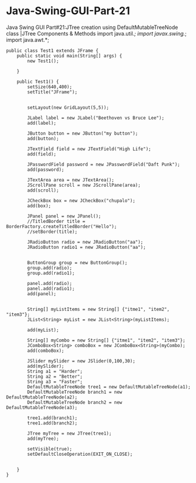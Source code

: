 # Java-Swing-GUI-Part-21
Java Swing GUI Part#21:JTree creation using DefaultMutableTreeNode class |JTree Components &amp; Methods
	import java.util.*;
	import javax.swing.*;
	import java.awt.*;


	public class Test1 extends JFrame {
		public static void main(String[] args) {
			new Test1();

		}

		public Test1() {
			setSize(640,400);
			setTitle("JFrame");


			setLayout(new GridLayout(5,5));

			JLabel label = new JLabel("Beethoven vs Bruce Lee");
			add(label);

			JButton button = new JButton("my button");
			add(button);

			JTextField field = new JTextField("High Life");
			add(field);

			JPasswordField password = new JPasswordField("Daft Punk");
			add(password);

			JTextArea area = new JTextArea();
			JScrollPane scroll = new JScrollPane(area);
			add(scroll); 

			JCheckBox box = new JCheckBox("chupalo");
			add(box);

			JPanel panel = new JPanel();
			//TitledBorder title = BorderFactory.createTitledBorder("Hello");
			//setBorder(title);

			JRadioButton radio = new JRadioButton("aa");
			JRadioButton radio1 = new JRadioButton("aa");


			ButtonGroup group = new ButtonGroup();
			group.add(radio);
			group.add(radio1);

			panel.add(radio);
			panel.add(radio1);
			add(panel);


			String[] myListItems = new String[] {"itme1", "item2", "item3"};
			JList<String> myList = new JList<String>(myListItems);

			add(myList);

			String[] myCombo = new String[] {"itme1", "item2", "item3"};
			JComboBox<String> comboBox = new JComboBox<String>(myCombo);		
			add(comboBox); 

			JSlider mySlider = new JSlider(0,100,30);
			add(mySlider);
			String a1 = "Harder";
			String a2 = "Better";
			String a3 = "Faster";
			DefaultMutableTreeNode tree1 = new DefaultMutableTreeNode(a1);
			DefaultMutableTreeNode branch1 = new DefaultMutableTreeNode(a2);
			DefaultMutableTreeNode branch2 = new DefaultMutableTreeNode(a3);

			tree1.add(branch1);
			tree1.add(branch2);

			JTree myTree = new JTree(tree1);
			add(myTree);		

			setVisible(true);
			setDefaultCloseOperation(EXIT_ON_CLOSE);		


		}
	}
